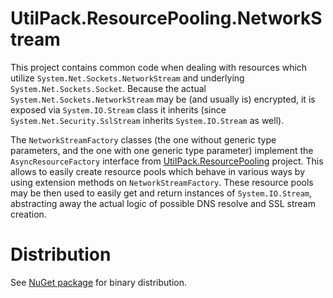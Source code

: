 # UtilPack.ResourcePooling.NetworkStream

This project contains common code when dealing with resources which utilize `System.Net.Sockets.NetworkStream` and underlying `System.Net.Sockets.Socket`.
Because the actual `System.Net.Sockets.NetworkStream` may be (and usually is) encrypted, it is exposed via `System.IO.Stream` class it inherits (since `System.Net.Security.SslStream` inherits `System.IO.Stream` as well).

The `NetworkStreamFactory` classes (the one without generic type parameters, and the one with one generic type parameter) implement the `AsyncResourceFactory` interface from [UtilPack.ResourcePooling](../UtilPack.ResourcePooling) project.
This allows to easily create resource pools which behave in various ways by using extension methods on `NetworkStreamFactory`.
These resource pools may be then used to easily get and return instances of `System.IO.Stream`, abstracting away the actual logic of possible DNS resolve and SSL stream creation.

# Distribution

See [NuGet package](http://www.nuget.org/packages/UtilPack.ResourcePooling.NetworkStream) for binary distribution.